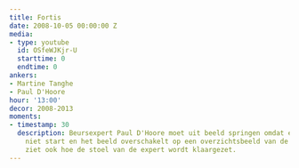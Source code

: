 ```yaml
---
title: Fortis
date: 2008-10-05 00:00:00 Z
media:
- type: youtube
  id: OSfeWJKjr-U
  starttime: 0
  endtime: 0
ankers:
- Martine Tanghe
- Paul D'Hoore
hour: '13:00'
decor: 2008-2013
moments:
- timestamp: 30
  description: Beursexpert Paul D'Hoore moet uit beeld springen omdat een reportage
    niet start en het beeld overschakelt op een overzichtsbeeld van de studio. Je
    ziet ook hoe de stoel van de expert wordt klaargezet.
---
```


